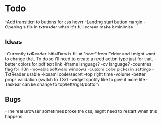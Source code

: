 # Todo

-Add transition to buttons for css hover
-Landing start button margin
-Opening a file in txtreader when it's full screen make it minimize

## Ideas

-Currently txtReader initialData is fill at "boot" from Folder and i might want to change that. To do so i'll need to create a need action type just for that.
-better colors for pdf text link
-iframe language?
-cv language?
-countries flag for i18n
-movable software windows
-custom color picker in settings
-TxtReader usable
-konami code/secret
-top right time
-volume
-better props validation (switch to TS?)
-widget spotify like to give it more life
-Taskbar can be change to top/left/right/bottom

## Bugs

-The real Browser sometimes broke the css, might need to restart when this happens
